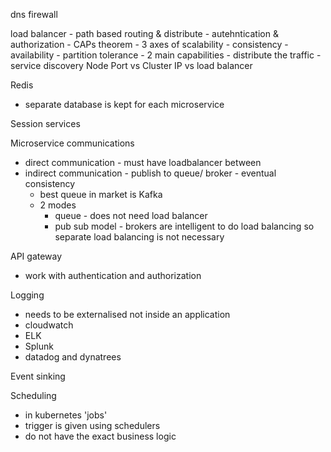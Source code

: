 dns firewall

load balancer - path based routing & distribute
    - autehntication & authorization
    - CAPs theorem - 3 axes of scalability
      - consistency
      - availability
      - partition tolerance
    - 2 main capabilities 
      - distribute the traffic
      - service discovery
Node Port vs Cluster IP vs load balancer


Redis 
  - separate database is kept for each microservice

Session services 

Microservice communications
  - direct communication - must have loadbalancer between 
  - indirect communication - publish to queue/ broker - eventual consistency
    - best queue in market is Kafka
    - 2 modes
      - queue - does not need load balancer
      - pub sub model - brokers are intelligent to do load balancing so separate load balancing is not necessary

API gateway
  - work with authentication and authorization

Logging
  - needs to be externalised not inside an application
  - cloudwatch
  - ELK
  - Splunk
  - datadog and dynatrees

Event sinking

Scheduling
  - in kubernetes 'jobs'
  - trigger is given using  schedulers
  - do not have the exact business logic



    
